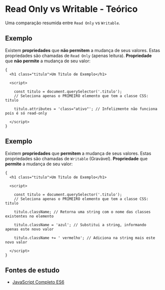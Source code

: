# Read Only vs Writable - Teórico
Uma comparação resumida entre ``Read Only`` vs ``Writable``.

## Exemplo
Existem **propriedades** que **não permitem** a mudança de seus valores. Estas propriedades são chamadas de ``Read Only`` (apenas leitura). **Propriedade** que **não permite** a mudança de seu valor:

    {
      <h1 class="titulo">Um Titulo de Exemplo</h1>

      <script>

        const titulo = document.querySelector('.titulo');
        // Seleciona apenas o PRIMEIRO elemento que tem a classe CSS: titulo

        titulo.attributes = 'class="ativo"'; // Infelizmente não funciona pois é só read-only      

      </script>
    }

## Exemplo
Existem **propriedades** que **permitem** a mudança de seus valores. Estas propriedades são chamadas de ``Writable`` (Gravável). **Propriedade** que **permite** a mudança de seu valor:

    {
      <h1 class="titulo">Um Titulo de Exemplo</h1>

      <script>

        const titulo = document.querySelector('.titulo');
        // Seleciona apenas o PRIMEIRO elemento que tem a classe CSS: titulo

        titulo.className; // Retorna uma string com o nome das classes existentes no elemento

        titulo.className = 'azul'; // Substitui a string, informando apenas este novo valor

        titulo.className += ' vermelho'; // Adiciona na string mais este novo valor

      </script>
    }

## Fontes de estudo
- [JavaScript Completo ES6](https://www.origamid.com/curso/javascript-completo-es6/0305-classes-e-atributos)
